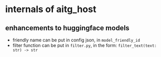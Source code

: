 
# internals of aitg_host

## enhancements to huggingface models

- friendly name can be put in config json, in `model_friendly_id`
- filter function can be put in `filter.py`, in the form: `filter_text(text: str) -> str`
